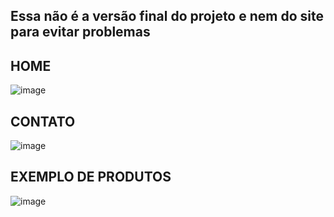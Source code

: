 ## Essa não é a versão final do projeto e nem do site para evitar problemas

## HOME
![image](https://user-images.githubusercontent.com/85769101/182483068-b566f461-657a-455f-9a62-ac1660c4cd6b.png)

## CONTATO
![image](https://user-images.githubusercontent.com/85769101/182483320-75abe39c-a23e-49ff-8680-8b6d92b7eddb.png)

## EXEMPLO DE PRODUTOS
![image](https://user-images.githubusercontent.com/85769101/182483464-7083932e-561d-46c9-a5b7-152d29b59b64.png)
